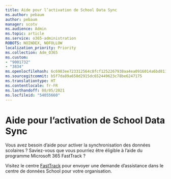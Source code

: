 ```yaml
---
title: Aide pour l’activation de School Data Sync
ms.author: pebaum
author: pebaum
manager: scotv
ms.audience: Admin
ms.topic: article
ms.service: o365-administration
ROBOTS: NOINDEX, NOFOLLOW
localization_priority: Priority
ms.collection: Adm_O365
ms.custom:
- "9001732"
- "3834"
ms.openlocfilehash: 6c6983ee723312564c8fcf1252267938aa4ea0916014a6bd81188308f4cdb488
ms.sourcegitcommit: b5f7da89a650d2915dc652449623c78be6247175
ms.translationtype: HT
ms.contentlocale: fr-FR
ms.lasthandoff: 08/05/2021
ms.locfileid: "54055660"
---
```

# <a name="help-enabling-school-data-sync"></a>Aide pour l’activation de School Data Sync

Vous avez besoin d’aide pour activer la synchronisation des données scolaires ? Saviez-vous que vous pourriez être éligible à l’aide du programme Microsoft 365 FastTrack ?

Visitez le centre [FastTrack](https://www.microsoft.com/fasttrack) pour envoyer une demande d’assistance dans le centre de données School pour votre organisation.
